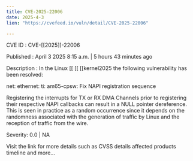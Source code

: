 ```yaml
---
title: CVE-2025-22006
date: 2025-4-3
lien: "https://cvefeed.io/vuln/detail/CVE-2025-22006"

---
```


CVE ID : CVE-[[2025]]-22006

Published :  April 3
2025
8:15 a.m. | 5 hours
43 minutes ago

Description : In the Linux  [[ [[ [[kernel2025
the following vulnerability has been resolved:

net: ethernet: ti: am65-cpsw: Fix NAPI registration sequence

Registering the interrupts for TX or RX DMA Channels prior to registering
their respective NAPI callbacks can result in a NULL pointer dereference.
This is seen in practice as a random occurrence since it depends on the
randomness associated with the generation of traffic by Linux and the
reception of traffic from the wire.

Severity: 0.0 | NA

Visit the link for more details
such as CVSS details
affected products
timeline
and more...

